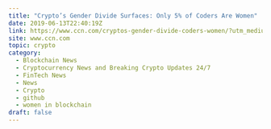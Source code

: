 ```yaml
---
title: "Crypto’s Gender Divide Surfaces: Only 5% of Coders Are Women"
date: 2019-06-13T22:40:19Z
link: https://www.ccn.com/cryptos-gender-divide-coders-women/?utm_medium=RSS&utm_source=hune
site: www.ccn.com
topic: crypto
category:
  - Blockchain News
  - Cryptocurrency News and Breaking Crypto Updates 24/7
  - FinTech News
  - News
  - Crypto
  - github
  - women in blockchain
draft: false
---
```


